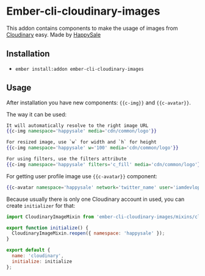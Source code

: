 # Ember-cli-cloudinary-images

This addon contains components to make the usage of images from [Cloudinary](http://cloudinary.com/) easy. Made by [HappySale](http://www.happysale.com/)

## Installation

* `ember install:addon ember-cli-cloudinary-images`

## Usage

After installation you have new components: `{{c-img}}` and `{{c-avatar}}`.

The way it can be used:

```handlebars
It will automatically resolve to the right image URL
{{c-img namespace='happysale' media='cdn/common/logo'}}

For resized image, use `w` for width and `h` for height
{{c-img namespace='happysale' w='100' media='cdn/common/logo'}}

For using filters, use the filters attribute
{{c-img namespace='happysale' filters='c_fill' media='cdn/common/logo'}}
```

For getting user profile image use `{{c-avatar}}` component:

```handlebars
{{c-avatar namespace='happysale' network='twitter_name' user='iamdevloper'}}
```

Because usually there is only one Cloudinary account in used, you can create `initializer` for that:
```javascript
import CloudinaryImageMixin from 'ember-cli-cloudinary-images/mixins/cloudinary-image';

export function initialize() {
  CloudinaryImageMixin.reopen({ namespace: 'happysale' });
}

export default {
  name: 'cloudinary',
  initialize: initialize
};
```
